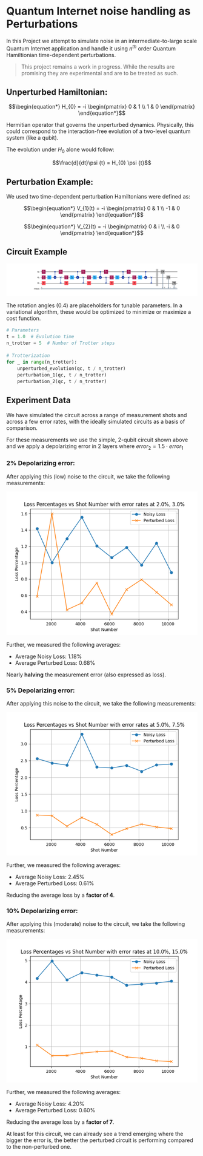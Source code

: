 # Quantum Internet noise handling as Perturbations

In this Project we attempt to simulate noise in an intermediate-to-large scale Quantum Internet application and handle it using $n^{th}$ order Quantum Hamiltionian time-dependent perturbations.

>This project remains a work in progress. While the results are promising they are experimental and are to be treated as such.

## Unperturbed Hamiltonian:

```math
\begin{equation*}
H_{0} = -i
\begin{pmatrix}
0 & 1  \\
1 & 0 
\end{pmatrix}
\end{equation*}
```
Hermitian operator that governs the unperturbed dynamics. Physically, this could correspond to the interaction-free evolution of a two-level quantum system (like a qubit).

The evolution under $H_{0}$​ alone would follow:

```math
\frac{d}{dt}\psi {t} = H_{0} \psi {t}
```

## Perturbation Example:

We used two time-dependent perturbation Hamiltonians were defined as:

```math
\begin{equation*}
V_{1}(t) = -i
\begin{pmatrix}
0 & 1  \\
-1 & 0 
\end{pmatrix}
\end{equation*}
```
```math
\begin{equation*}
V_{2}(t) = -i
\begin{pmatrix}
0 & i  \\
-i & 0 
\end{pmatrix}
\end{equation*}
```

## Circuit Example

![QC](images/QC.png)

The rotation angles $(0.4)$ are placeholders for tunable parameters. In a variational algorithm, these would be optimized to minimize or maximize a cost function.

```python
# Parameters
t = 1.0  # Evolution time
n_trotter = 5  # Number of Trotter steps

# Trotterization
for _ in range(n_trotter):
    unperturbed_evolution(qc, t / n_trotter)
    perturbation_1(qc, t / n_trotter)
    perturbation_2(qc, t / n_trotter)
```


## Experiment Data

We have simulated the circuit across a range of measurement shots and across a few error rates, with the ideally simulated circuits as a basis of comparison.

For these measurements we use the simple, 2-qubit circuit shown above and we apply a depolarizing error in 2 layers where $error_2=1.5\cdot error_1$

### 2% Depolarizing error:

After applying this (low) noise to the circuit, we take the following measurements:

![2_percent](images/2_PC_err.png)

Further, we measured the following averages:

- Average Noisy Loss: 1.18%
- Average Perturbed Loss: 0.68%

Nearly __halving__ the measurement error (also expressed as loss).

### 5% Depolarizing error:

After applying this noise to the circuit, we take the following measurements:

![2_percent](images/5_PC_err.png)

Further, we measured the following averages:

- Average Noisy Loss: 2.45%
- Average Perturbed Loss: 0.61%

Reducing the average loss by a __factor of 4__.

### 10% Depolarizing error:

After applying this (moderate) noise to the circuit, we take the following measurements:

![2_percent](images/10_PC_err.png)

Further, we measured the following averages:

- Average Noisy Loss: 4.20%
- Average Perturbed Loss: 0.60%

Reducing the average loss by a __factor of 7__.

At least for this circuit, we can already see a trend emerging where the bigger the error is, the better the perturbed circuit is performing compared to the non-perturbed one.